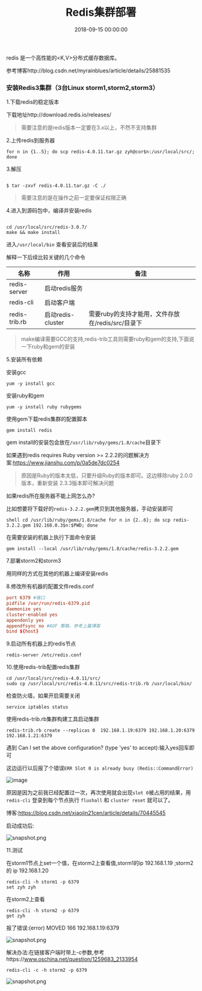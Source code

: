 ﻿---
layout: post
title: Redis集群部署
date: 2018-09-15 00:00:00
categories: 后端
tags: Redis
---

redis 是一个高性能的<K,V>分布式缓存数据库。

参考博客http://blog.csdn.net/myrainblues/article/details/25881535

### 安装Redis3集群（3台Linux storm1,storm2,storm3）

1.下载redis的稳定版本

下载地址http://download.redis.io/releases/

> 需要注意的是redis版本一定要在3.x以上，不然不支持集群

2.上传redis到服务器

```shell 
for n in {1..5}; do scp redis-4.0.11.tar.gz zyh@cor$n:/usr/local/src/; done
```

3.解压

```shell

$ tar -zxvf redis-4.0.11.tar.gz -C ./

```

> 需要注意的是在操作之前一定要保证权限正确

4.进入到源码包中，编译并安装redis

```shell

cd /usr/local/src/redis-3.0.7/
make && make install
```

进入``/usr/local/bin`` 查看安装后的结果

解释一下后续比较关键的几个命令

名称|作用|备注
---|---|---
redis-server | 启动redis服务
redis-cli | 启动客户端
redis-trib.rb | 启动redis-cluster | 需要ruby的支持才能用，文件存放在/redis/src/目录下

> make编译需要GCC的支持,redis-trib工具则需要ruby和gem的支持,下面说一下ruby和gem的安装

5.安装所有依赖

安装gcc

```shell
yum -y install gcc
```

安装ruby和gem

```shell
yum -y install ruby rubygems
```

使用gem下载redis集群的配置脚本

```shell
gem install redis
```

gem install的安装包会放在``/usr/lib/ruby/gems/1.8/cache``目录下

如果遇到redis requires Ruby version >= 2.2.2的问题解决方案:https://www.jianshu.com/p/0a5de7dc0254

> 原因是Ruby的版本太低，只要升级Ruby的版本即可。这边移除ruby 2.0.0版本，重新安装 2.3.3版本即可解决问题

如果redis所在服务器不能上网怎么办?

比如想要将下载好的``redis-3.2.2.gem``拷贝到其他服务器，手动安装即可

``shell
cd /usr/lib/ruby/gems/1.8/cache
for n in {2..6}; do scp redis-3.2.2.gem 192.168.0.3$n:$PWD; done
``

在需要安装的机器上执行下面命令安装

```shell
gem install --local /usr/lib/ruby/gems/1.8/cache/redis-3.2.2.gem
```

7.部署storm2和storm3

用同样的方式在其他的机器上编译安装redis

8.修改所有机器的配置文件redis.conf

```conf
port 6379 #端口
pidfile /var/run/redis-6379.pid 
daemonize yes
cluster-enabled yes
appendonly yes
appendfsync no #AOF 策略，参考上篇博客
bind ${host}
```

9.启动所有机器上的redis节点

```shell
redis-server /etc/redis.conf
```

10.使用redis-trib配置redis集群

```shell
cd /usr/local/src/redis-4.0.11/src/
sudo cp /usr/local/src/redis-4.0.11/src/redis-trib.rb /usr/local/bin/
```

检查防火墙，如果开启需要关闭

```shell
service iptables status
```

使用redis-trib.rb集群构建工具启动集群

```shell
redis-trib.rb create --replicas 0  192.168.1.19:6379 192.168.1.20:6379 192.168.1.21:6379
```

遇到 Can I set the above configuration? (type 'yes' to accept):输入yes回车即可

这边运行以后报了个错误``ERR Slot 0 is already busy (Redis::CommandError)``

![image](http://ww1.sinaimg.cn/large/0066vfZIgy1fva7lnw930j30s705fq54.jpg)

原因是因为之前我已经配置过一次，再次使用就会出现``slot 0``被占用的结果，用``redis-cli`` 登录到每个节点执行  ``flushall``  和 ``cluster reset``  就可以了。

博客:https://blog.csdn.net/xiaojin21cen/article/details/70445545

启动成功后:

![snapshot.png](https://i.loli.net/2018/12/02/5c033cda85ac2.png)

11.测试

在storm1节点上set一个值，在storm2上查看值,storm1的ip 192.168.1.19 ;storm2的 ip 192.168.1.20

```shell
redis-cli -h storm1 -p 6379
set zyh zyh
```

在storm2上查看

```shell
redis-cli -h storm2 -p 6379
get zyh
```

报了错误:(error) MOVED 166 192.168.1.19:6379

![snapshot.png](https://i.loli.net/2018/12/02/5c033dbda6c1c.png)

解决办法:在链接客户端时带上-c参数,参考https://www.oschina.net/question/1259683_2133954

```shell
redis-cli -c -h storm2 -p 6379
```

![snapshot.png](https://i.loli.net/2018/12/02/5c0344e7ce059.png)




